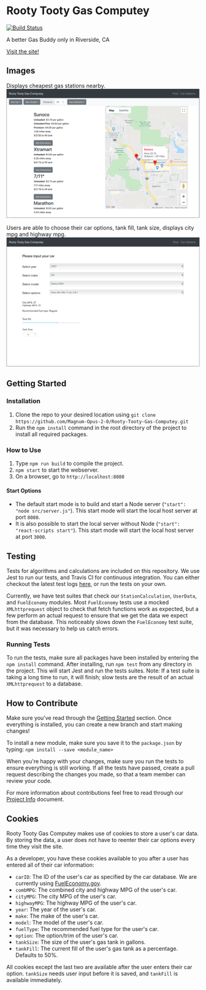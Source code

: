 # Rooty Tooty Gas Computey

[![Build Status](https://travis-ci.com/Magnum-Opus-2-0/Rooty-Tooty-Gas-Computey.svg?branch=master)](https://travis-ci.com/Magnum-Opus-2-0/Rooty-Tooty-Gas-Computey)

A better Gas Buddy only in Riverside, CA

[Visit the site!](https://rooty-tooty-gas-computey.herokuapp.com/)

## Images
Displays cheapest gas stations nearby.
<img src="src/images/GasStationMap.png">

Users are able to choose their car options, tank fill, tank size, displays city mpg and highway mpg.
<img src="src/images/CarOptions.png">

## Getting Started
### Installation
1. Clone the repo to your desired location using `git clone https://github.com/Magnum-Opus-2-0/Rooty-Tooty-Gas-Computey.git`
2. Run the `npm install` command in the root directory of the project to install all required
packages.

### How to Use
1. Type `npm run build` to compile the project.
2. `npm start` to start the webserver.
3. On a browser, go to `http://localhost:8080`

#### Start Options
- The default start mode is to build and start a Node server (`"start": "node src/server.js"`).
This start mode will start the local host server at port `8080`.
- It is also possible to start the local server without Node (`"start": "react-scripts start"`).
This start mode will start the local host server at port `3000`.

## Testing
Tests for algorithms and calculations are included on this repository. We use Jest to run our tests,
and Travis CI for continuous integration. You can either checkout the latest test logs
[here](https://travis-ci.com/Magnum-Opus-2-0/Rooty-Tooty-Gas-Computey), or run the tests on your own.

Currently, we have test suites that check our `StationCalculation`, `UserData`, and `FuelEconomy`
modules. Most `FuelEconomy` tests use a mocked `XMLhttprequest` object to check that fetch functions
work as expected, but a few perform an actual request to ensure that we get the data we expect from
the database. This noticeably slows down the `FuelEconomy` test suite, but it was necessary to help
us catch errors.

### Running Tests
To run the tests, make sure all packages have been installed by entering the `npm install` command.
After installing, run `npm test` from any directory in the project. This will start Jest and run
the tests suites. Note: If a test suite is taking a long time to run, it will finish; slow tests
are the result of an actual `XMLhttprequest` to a database.

## How to Contribute
Make sure you've read through the [Getting Started](#getting-started) section. Once everything is
installed, you can create a new branch and start making changes!

To install a new module, make sure you save it to the `package.json` by typing:
`npm install --save <module_name>`

When you're happy with your changes, make sure you run the tests to ensure everything is still
working. If all the tests have passed, create a pull request describing the changes you made, so that
a team member can review your code.

For more information about contributions feel free to read through our
[Project Info](https://docs.google.com/document/d/1cLvmys3CL1e2-GMoNYXEPQQOBPJ_EXaBvf9AuGsjxrk/edit?usp=sharing)
document.

## Cookies
Rooty Tooty Gas Computey makes use of cookies to store a user's car data. By storing the data, a
user does not have to reenter their car options every time they visit the site.

As a developer, you have these cookies available to you after a user has entered all of their
car information:
- `carID`: The ID of the user's car as specified by the car database. We are currently using
    [FuelEconomy.gov](https://www.fueleconomy.gov/feg/ws/).
- `combMPG`: The combined city and highway MPG of the user's car.
- `cityMPG`: The city MPG of the user's car.
- `highwayMPG`: The highway MPG of the user's car.
- `year`: The year of the user's car.
- `make`: The make of the user's car.
- `model`: The model of the user's car.
- `fuelType`: The recommended fuel type for the user's car.
- `option`: The option/trim of the user's car.
- `tankSize`: The size of the user's gas tank in gallons.
- `tankFill`: The current fill of the user's gas tank as a percentage. Defaults to 50%.

All cookies except the last two are available after the user enters their car option. `tankSize`
needs user input before it is saved, and `tankFill` is available immediately.

